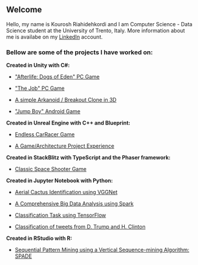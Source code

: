 ## Welcome 

Hello, my name is Kourosh Riahidehkordi and I am Computer Science - Data Science student at the University of Trento, Italy. More information about me is availabe on my [LinkedIn](https://www.linkedin.com/in/kooroshoo/) account.

### Bellow are some of the projects I have worked on:

**Created in Unity with C#:**

- ["Afterlife: Dogs of Eden" PC Game](https://kooroshoo.itch.io/afterlife-dogs-of-eden/)

- ["The Job" PC Game](https://github.com/Kooroshoo/The-Job/)

- [A simple Arkanoid / Breakout Clone in 3D](https://github.com/Kooroshoo/BlockBreaker3D/)

- ["Jump Boy" Android Game](https://cafebazaar.ir/app/com.Kooroshoo.JumpBoy?l=en/)


**Created in Unreal Engine with C++ and Blueprint:**

- [Endless CarRacer Game](https://github.com/Kooroshoo/EndlessRacer-4.24/)

- [A Game/Architecture Project Experience](https://github.com/Kooroshoo/ArchitectureProject/)


**Created in StackBlitz with TypeScript and the Phaser framework:**

- [Classic Space Shooter Game](https://github.com/Kooroshoo/phaser3-typescript-classic-shooter-kourosh/)


**Created in Jupyter Notebook with Python:**

- [Aerial Cactus Identification using VGGNet](https://github.com/Kooroshoo/Aerial-Cactus-Identification-using-VGGNet)

- [A Comprehensive Big Data Analysis using Spark](https://github.com/Kooroshoo/A-Comprehensive-Big-Data-Analysis-Using-Spark)

- [Classification Task using TensorFlow](https://github.com/Kooroshoo/Classification-Task-using-TensorFlow)

- [Classification of tweets from D. Trump and H. Clinton](https://github.com/Kooroshoo/Classification-of-tweets-from-D.-Trump-and-H.-Clinton)


**Created in RStudio with R:**

- [Sequential Pattern Mining using a Vertical Sequence-mining Algorithm: SPADE](https://github.com/Kooroshoo/)





